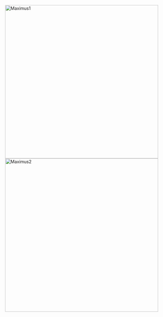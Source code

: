 <img src="./gifs/Maximus1.gif" height="500" alt="Maximus1" />
<img src="./gifs/Maximus2.gif" height="500" alt="Maximus2" />